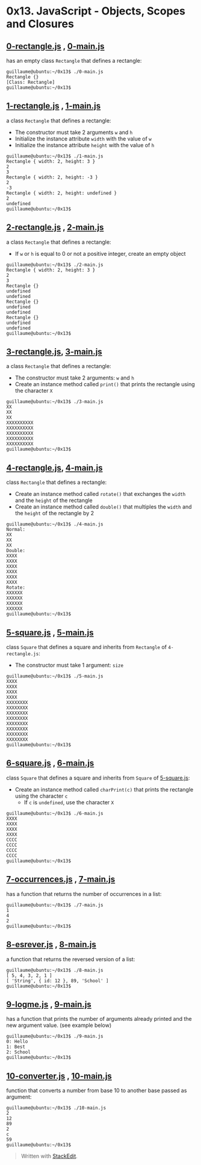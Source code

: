 # 0x13. JavaScript - Objects, Scopes and Closures
## [0-rectangle.js](0-rectangle.js) , [0-main.js](0-main.js)
has an empty class  `Rectangle`  that defines a rectangle:
```
guillaume@ubuntu:~/0x13$ ./0-main.js
Rectangle {}
[Class: Rectangle]
guillaume@ubuntu:~/0x13$ 
```

## [1-rectangle.js](1-rectangle.js) , [1-main.js](1-main.js)
a class  `Rectangle`  that defines a rectangle:
-   The constructor must take 2 arguments  `w`  and  `h`
-   Initialize the instance attribute  `width`  with the value of  `w`
-   Initialize the instance attribute  `height`  with the value of  `h`
```
guillaume@ubuntu:~/0x13$ ./1-main.js
Rectangle { width: 2, height: 3 }
2
3
Rectangle { width: 2, height: -3 }
2
-3
Rectangle { width: 2, height: undefined }
2
undefined
guillaume@ubuntu:~/0x13$ 
```
## [2-rectangle.js](2-rectangle.js) , [2-main.js](2-main.js)
a class  `Rectangle`  that defines a rectangle:
-   If  `w`  or  `h`  is equal to 0 or not a positive integer, create an empty object
```
guillaume@ubuntu:~/0x13$ ./2-main.js
Rectangle { width: 2, height: 3 }
2
3
Rectangle {}
undefined
undefined
Rectangle {}
undefined
undefined
Rectangle {}
undefined
undefined
guillaume@ubuntu:~/0x13$ 
```
## [3-rectangle.js](3-rectangle.js), [3-main.js](3-main.js)
a class  `Rectangle`  that defines a rectangle:
-   The constructor must take 2 arguments:  `w`  and  `h`
-   Create an instance method called  `print()`  that prints the rectangle using the character  `X`
```
guillaume@ubuntu:~/0x13$ ./3-main.js
XX
XX
XX
XXXXXXXXXX
XXXXXXXXXX
XXXXXXXXXX
XXXXXXXXXX
XXXXXXXXXX
guillaume@ubuntu:~/0x13$ 
```
## [4-rectangle.js](4-rectangle.js), [4-main.js](4-main.js)
class  `Rectangle`  that defines a rectangle:
-   Create an instance method called  `rotate()`  that exchanges the  `width`  and the  `height`  of the rectangle
-   Create an instance method called  `double()`  that multiples the  `width`  and the  `height`  of the rectangle by 2
```
guillaume@ubuntu:~/0x13$ ./4-main.js
Normal:
XX
XX
XX
Double:
XXXX
XXXX
XXXX
XXXX
XXXX
XXXX
Rotate:
XXXXXX
XXXXXX
XXXXXX
XXXXXX
guillaume@ubuntu:~/0x13$ 
```
## [5-square.js](5-square.js) , [5-main.js](5-main.js)
class  `Square`  that defines a square and inherits from  `Rectangle`  of  `4-rectangle.js`:
-   The constructor must take 1 argument:  `size`
```
guillaume@ubuntu:~/0x13$ ./5-main.js
XXXX
XXXX
XXXX
XXXX
XXXXXXXX
XXXXXXXX
XXXXXXXX
XXXXXXXX
XXXXXXXX
XXXXXXXX
XXXXXXXX
XXXXXXXX
guillaume@ubuntu:~/0x13$ 
```
## [6-square.js](6-square.js) , [6-main.js](6-main.js)
class  `Square`  that defines a square and inherits from  `Square`  of  [5-square.js](5-square.js):
-   Create an instance method called  `charPrint(c)`  that prints the rectangle using the character  `c`
    -   If  `c`  is  `undefined`, use the character  `X`
```
guillaume@ubuntu:~/0x13$ ./6-main.js
XXXX
XXXX
XXXX
XXXX
CCCC
CCCC
CCCC
CCCC
guillaume@ubuntu:~/0x13$ 
```
## [7-occurrences.js](7-occurrences.js) , [7-main.js](7-main.js)
has a function that returns the number of occurrences in a list:
```
guillaume@ubuntu:~/0x13$ ./7-main.js
1
4
2
guillaume@ubuntu:~/0x13$ 
```
## [8-esrever.js](8-esrever.js) , [8-main.js](8-main.js)
a function that returns the reversed version of a list:
```
guillaume@ubuntu:~/0x13$ ./8-main.js
[ 5, 4, 3, 2, 1 ]
[ 'String', { id: 12 }, 89, 'School' ]
guillaume@ubuntu:~/0x13$ 
```
## [9-logme.js](9-logme.js) , [9-main.js](9-main.js)
has a function that prints the number of arguments already printed and the new argument value. (see example below)
```
guillaume@ubuntu:~/0x13$ ./9-main.js
0: Hello
1: Best
2: School
guillaume@ubuntu:~/0x13$ 
```
## [10-converter.js](10-converter.js) , [10-main.js](10-main.js)
function that converts a number from base 10 to another base passed as argument:
```
guillaume@ubuntu:~/0x13$ ./10-main.js
2
12
89
2
c
59
guillaume@ubuntu:~/0x13$ 
```

> Written with [StackEdit](https://stackedit.io/).
